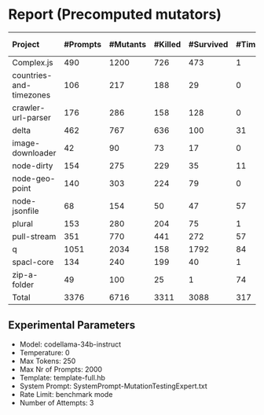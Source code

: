 # Report (Precomputed mutators)
| Project | #Prompts | #Mutants | #Killed | #Survived | #Timeout | MutationScore | LLMorpheus Time | Stryker Time | #Prompt Tokens | #Completion Tokens | #Total Tokens  |
|:--------|:---------|:---------|:--------|:----------|----------|---------------|-----------------|--------------|----------------|--------------------|----------------|
| Complex.js | 490 | 1200 | 726 | 473 | 1 | 60.58 | 3051.55 | 518.6 | 967508 | 102446 | 1069954 |
| countries-and-timezones | 106 | 217 | 188 | 29 | 0 | 86.64 | 1070.91 | 267.41 | 105828 | 23442 | 129270 |
| crawler-url-parser | 176 | 286 | 158 | 128 | 0 | 55.24 | 1640.44 | 595.25 | 386223 | 39184 | 425407 |
| delta | 462 | 767 | 636 | 100 | 31 | 86.96 | 2927.26 | 3480.47 | 890252 | 99017 | 989269 |
| image-downloader | 42 | 90 | 73 | 17 | 0 | 81.11 | 430.57 | 210.8 | 24655 | 9131 | 33786 |
| node-dirty | 154 | 275 | 229 | 35 | 11 | 87.27 | 1526.26 | 152 | 246248 | 33128 | 279376 |
| node-geo-point | 140 | 303 | 224 | 79 | 0 | 73.93 | 1411.14 | 886.12 | 316333 | 29816 | 346149 |
| node-jsonfile | 68 | 154 | 50 | 47 | 57 | 69.48 | 690.66 | 260.06 | 57516 | 14844 | 72360 |
| plural | 153 | 280 | 204 | 75 | 1 | 73.21 | 1521.21 | 120.19 | 265602 | 34097 | 299699 |
| pull-stream | 351 | 770 | 441 | 272 | 57 | 64.68 | 2486.08 | 749.02 | 208130 | 76607 | 284737 |
| q | 1051 | 2034 | 158 | 1792 | 84 | 11.9 | 5155.16 | 7179.77 | 2127655 | 220474 | 2348129 |
| spacl-core | 134 | 240 | 199 | 40 | 1 | 83.33 | 1351.02 | 705.64 | 162705 | 29290 | 191995 |
| zip-a-folder | 49 | 100 | 25 | 1 | 74 | 99 | 500.68 | 695.73 | 82457 | 10705 | 93162 |
| Total | 3376 | 6716 | 3311 | 3088 | 317 | - | 23762.94 | 15821.06 | 5841112 | 722181 | 6563293 |
## Experimental Parameters
  - Model: codellama-34b-instruct
  - Temperature: 0
  - Max Tokens: 250
  - Max Nr of Prompts: 2000
  - Template: template-full.hb
  - System Prompt: SystemPrompt-MutationTestingExpert.txt
  - Rate Limit: benchmark mode
  - Number of Attempts: 3


